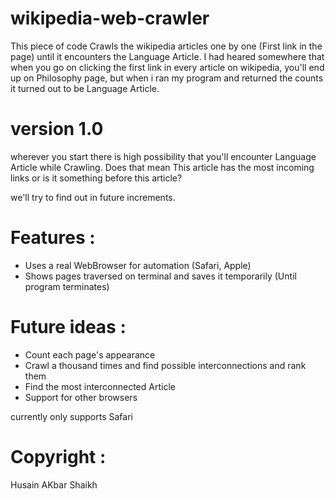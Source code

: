 # wikipedia-web-crawler
This piece of code Crawls the wikipedia articles one by one (First link in the page) until it encounters the Language Article. 
I had heared somewhere that when you go on clicking the first link in every article on wikipedia, you'll end up on Philosophy page, but when i ran my program and returned the counts it turned out to be Language Article.

# version 1.0

wherever you start there is high possibility that you'll encounter Language Article while Crawling.
Does that mean This article has the most incoming links or is it something before this article?

we'll try to find out in future increments.

# Features :
- Uses a real WebBrowser for automation (Safari, Apple)
- Shows pages traversed on terminal and saves it temporarily (Until program terminates)

# Future ideas :
- Count each page's appearance
- Crawl a thousand times and find possible interconnections and rank them
- Find the most interconnected Article
- Support for other browsers

currently only supports Safari

# Copyright :
Husain AKbar Shaikh
